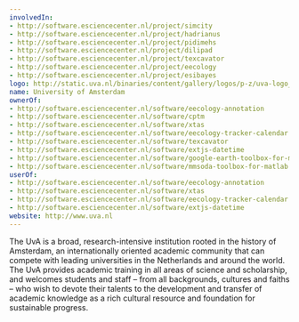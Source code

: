 ```yaml
---
involvedIn:
- http://software.esciencecenter.nl/project/simcity
- http://software.esciencecenter.nl/project/hadrianus
- http://software.esciencecenter.nl/project/pidimehs
- http://software.esciencecenter.nl/project/dilipad
- http://software.esciencecenter.nl/project/texcavator
- http://software.esciencecenter.nl/project/eecology
- http://software.esciencecenter.nl/project/esibayes
logo: http://static.uva.nl/binaries/content/gallery/logos/p-z/uva-logo_en.jpg
name: University of Amsterdam
ownerOf:
- http://software.esciencecenter.nl/software/eecology-annotation
- http://software.esciencecenter.nl/software/cptm
- http://software.esciencecenter.nl/software/xtas
- http://software.esciencecenter.nl/software/eecology-tracker-calendar
- http://software.esciencecenter.nl/software/texcavator
- http://software.esciencecenter.nl/software/extjs-datetime
- http://software.esciencecenter.nl/software/google-earth-toolbox-for-matlab
- http://software.esciencecenter.nl/software/mmsoda-toolbox-for-matlab
userOf:
- http://software.esciencecenter.nl/software/eecology-annotation
- http://software.esciencecenter.nl/software/xtas
- http://software.esciencecenter.nl/software/eecology-tracker-calendar
- http://software.esciencecenter.nl/software/extjs-datetime
website: http://www.uva.nl
---
```

The UvA is a broad, research-intensive institution rooted in the history of Amsterdam, an internationally oriented academic community that can compete with leading universities in the Netherlands and around the world. The UvA provides academic training in all areas of science and scholarship, and welcomes students and staff – from all backgrounds, cultures and faiths – who wish to devote their talents to the development and transfer of academic knowledge as a rich cultural resource and foundation for sustainable progress.
